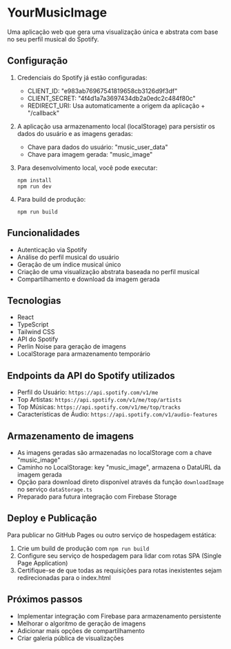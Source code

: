 
# YourMusicImage

Uma aplicação web que gera uma visualização única e abstrata com base no seu perfil musical do Spotify.

## Configuração

1. Credenciais do Spotify já estão configuradas:
   - CLIENT_ID: "e983ab76967541819658cb3126d9f3df"
   - CLIENT_SECRET: "4f4d1a7a3697434db2a0edc2c484f80c"
   - REDIRECT_URI: Usa automaticamente a origem da aplicação + "/callback"

2. A aplicação usa armazenamento local (localStorage) para persistir os dados do usuário e as imagens geradas:
   - Chave para dados do usuário: "music_user_data"
   - Chave para imagem gerada: "music_image"

3. Para desenvolvimento local, você pode executar:
   ```
   npm install
   npm run dev
   ```

4. Para build de produção:
   ```
   npm run build
   ```

## Funcionalidades

- Autenticação via Spotify
- Análise do perfil musical do usuário
- Geração de um índice musical único
- Criação de uma visualização abstrata baseada no perfil musical
- Compartilhamento e download da imagem gerada

## Tecnologias

- React
- TypeScript
- Tailwind CSS
- API do Spotify
- Perlin Noise para geração de imagens
- LocalStorage para armazenamento temporário

## Endpoints da API do Spotify utilizados

- Perfil do Usuário: `https://api.spotify.com/v1/me`
- Top Artistas: `https://api.spotify.com/v1/me/top/artists`
- Top Músicas: `https://api.spotify.com/v1/me/top/tracks`
- Características de Áudio: `https://api.spotify.com/v1/audio-features`

## Armazenamento de imagens

- As imagens geradas são armazenadas no localStorage com a chave "music_image"
- Caminho no LocalStorage: key "music_image", armazena o DataURL da imagem gerada
- Opção para download direto disponível através da função `downloadImage` no serviço `dataStorage.ts`
- Preparado para futura integração com Firebase Storage

## Deploy e Publicação

Para publicar no GitHub Pages ou outro serviço de hospedagem estática:

1. Crie um build de produção com `npm run build`
2. Configure seu serviço de hospedagem para lidar com rotas SPA (Single Page Application)
3. Certifique-se de que todas as requisições para rotas inexistentes sejam redirecionadas para o index.html

## Próximos passos

- Implementar integração com Firebase para armazenamento persistente
- Melhorar o algoritmo de geração de imagens
- Adicionar mais opções de compartilhamento
- Criar galeria pública de visualizações
